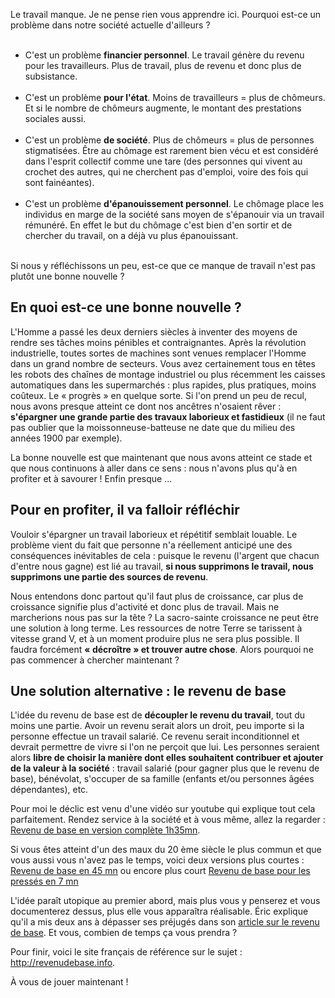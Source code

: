 <!-- 
.. title: On manque enfin de travail, vive le revenu de base !
.. slug: on-manque-enfin-de-travail-vive-le-revenu-de-base
.. date: 2013-01-02 11:29:53+01:00
.. tags: Carrière et travail, Revenu de base
.. category: 
.. link: 
.. description: 
.. type: text
-->

<p><p>Le travail manque. Je ne pense rien vous apprendre ici. Pourquoi est-ce un problème dans notre société actuelle d'ailleurs ?</p></p>

<p><ul><br /><li>C'est un problème <strong>financier personnel</strong>. Le travail génère du revenu pour les travailleurs. Plus de travail, plus de revenu et donc plus de subsistance.</li><br /><li>C'est un problème <strong>pour l'état</strong>. Moins de travailleurs = plus de chômeurs. Et si le nombre de chômeurs augmente, le montant des prestations sociales aussi.</li><br />
<!-- TEASER_END -->
<li>C'est un problème <strong>de société</strong>. Plus de chômeurs = plus de personnes stigmatisées. Être au chômage est rarement bien vécu et est considéré dans l'esprit collectif comme une tare (des personnes qui vivent au crochet des autres, qui ne cherchent pas d'emploi, voire des fois qui sont fainéantes).</li><br /><li>C'est un problème <strong>d'épanouissement personnel</strong>. Le chômage place les individus en marge de la société sans moyen de s'épanouir via un travail rémunéré. En effet le but du chômage c'est bien d'en sortir et de chercher du travail, on a déjà vu plus épanouissant.</li><br /></ul></p>

<p><p>Si nous y réfléchissons un peu, est-ce que ce manque de travail n'est pas plutôt une bonne nouvelle ?</p></p>

<p><h2>En quoi est-ce une bonne nouvelle ?</h2></p>

<p><p>L'Homme a passé les deux derniers siècles à inventer des moyens de rendre ses tâches moins pénibles et contraignantes. Après la révolution industrielle, toutes sortes de machines sont venues remplacer l'Homme dans un grand nombre de secteurs. Vous avez certainement tous en têtes les robots des chaînes de montage industriel ou plus récemment les caisses automatiques dans les supermarchés : plus rapides, plus pratiques, moins coûteux. Le « progrès » en quelque sorte. Si l'on prend un peu de recul, nous avons presque atteint ce dont nos ancêtres n'osaient rêver : <strong>s'épargner une grande partie des travaux laborieux et fastidieux</strong> (il ne faut pas oublier que la moissonneuse-batteuse ne date que du milieu des années 1900 par exemple).</p></p>

<p><p>La bonne nouvelle est que maintenant que nous avons atteint ce stade et que nous continuons à aller dans ce sens : nous n'avons plus qu'à en profiter et à savourer ! Enfin presque ...</p></p>

<p><h2>Pour en profiter, il va falloir réfléchir</h2></p>

<p><p>Vouloir s'épargner un travail laborieux et répétitif semblait louable. Le problème vient du fait que personne n'a réellement anticipé une des conséquences inévitables de cela : puisque le revenu (l'argent que chacun d'entre nous gagne) est lié au travail, <strong>si nous supprimons le travail, nous supprimons une partie des sources de revenu</strong>.</p></p>

<p><p>Nous entendons donc partout qu'il faut plus de croissance, car plus de croissance signifie plus d'activité et donc plus de travail. Mais ne marcherions nous pas sur la tête ? La sacro-sainte croissance ne peut être une solution à long terme. Les ressources de notre Terre se tarissent à vitesse grand V, et à un moment produire plus ne sera plus possible. Il faudra forcément <strong>« décroître » et trouver autre chose</strong>. Alors pourquoi ne pas commencer à chercher maintenant ?</p></p>

<p><h2>Une solution alternative : le revenu de base</h2></p>

<p><p>L'idée du revenu de base est de <strong>découpler le revenu du travail</strong>, tout du moins une partie. Avoir un revenu serait alors un droit, peu importe si la personne effectue un travail salarié. Ce revenu serait inconditionnel et devrait permettre de vivre si l'on ne perçoit que lui. Les personnes seraient alors <strong>libre de choisir la manière dont elles souhaitent contribuer et ajouter de la valeur à la société</strong> : travail salarié (pour gagner plus que le revenu de base), bénévolat, s'occuper de sa famille (enfants et/ou personnes âgées dépendantes), etc.</p></p>

<p><p>Pour moi le déclic est venu d'une vidéo sur youtube qui explique tout cela parfaitement. Rendez service à la société et à vous même, allez la regarder : <a href="https://www.youtube.com/watch?v=-cwdVDcm-Z0">Revenu de base en version complète 1h35mn</a>.</p></p>

<p><p>Si vous êtes atteint d'un des maux du 20 ème siècle le plus commun et que vous aussi vous n'avez pas le temps, voici deux versions plus courtes :<br /><a href="https://www.youtube.com/watch?v=FCp-B_3Pi1I">Revenu de base en 45 mn</a> ou encore plus court <a href="https://www.youtube.com/watch?v=1sw-w_C8334">Revenu de base pour les pressés en 7 mn</a></p></p>

<p><p>L'idée paraît utopique au premier abord, mais plus vous y penserez et vous documenterez dessus, plus elle vous apparaîtra réalisable. Éric explique qu'il a mis deux ans à dépasser ses préjugés dans son <a href="http://n.survol.fr/n/revenu-de-base">article sur le revenu de base</a>. Et vous, combien de temps ça vous prendra ?</p></p>

<p><p>Pour finir, voici le site français de référence sur le sujet : <a href="http://revenudebase.info">http://revenudebase.info</a>.</p></p>

<p><p>À vous de jouer maintenant !</p></p>
